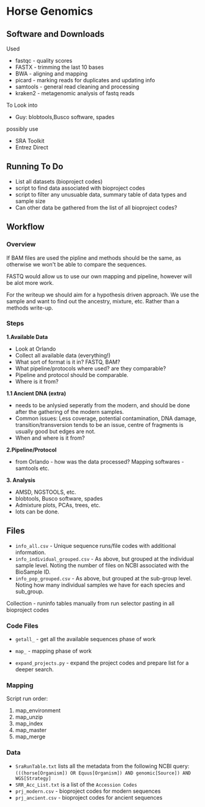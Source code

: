 # Horse Genomics

## Software and Downloads
Used
* fastqc - quality scores
* FASTX - trimming the last 10 bases
* BWA - aligning and mapping
* picard - marking reads for duplicates and updating info
* samtools - general read cleaning and processing
* kraken2 - metagenomic analysis of fastq reads

To Look into
* Guy: blobtools,Busco software, spades

possibly use
* SRA Toolkit
* Entrez Direct



## Running To Do 
* List all datasets (bioproject codes)
* script to find data associated with bioproject codes
* script to filter any unusuable data, summary table of data types and sample size
* Can other data be gathered from the list of all bioproject codes?



## Workflow
### Overview
If BAM files are used the pipline and methods should be the same, as otherwise we won't be able to compare the sequences. 

FASTQ would allow us to use our own mapping and pipeline, however will be alot more work. 

For the writeup we should aim for a hypothesis driven approach. We use the sample and want to find out the ancestry, mixture, etc. Rather than a methods write-up.

### Steps
**1.Available Data**
* Look at Orlando
* Collect all available data (everything!)
* What sort of format is it in? FASTQ, BAM?
* What pipeline/protocols where used? are they comparable?
* Pipeline and protocol should be comparable. 
* Where is it from?

**1.1 Ancient DNA (extra)**
* needs to be anlysied seperatly from the modern, and should be done after the gathering of the modern samples. 
* Common issues: Less coverage, potential contamination, DNA damage, transition/transversion tends to be an issue, centre of fragments is usually good but edges are not. 
* When and where is it from?

**2.Pipeline/Protocol**
* from Orlando - how was the data processed?
Mapping softwares - samtools etc. 

**3. Analysis**
* AMSD, NGSTOOLS, etc. 
* blobtools, Busco software, spades
* Admixture plots, PCAs, trees, etc. 
* lots can be done. 


## Files
* `info_all.csv` - Unique sequence runs/file codes with additional information. 
* `info_individual_grouped.csv` - As above, but grouped at the individual sample level. Noting the number of files on NCBI associated with the BioSample ID.
* `info_pop_grouped.csv` - As above, but grouped at the sub-group level. Noting how many individual samples we have for each species and sub_group.

Collection - runinfo tables manually from run selector pasting in all bioproject codes


### Code Files
* `getall_` - get all the available sequences phase of work
* `map_` - mapping phase of work



* `expand_projects.py` - expand the project codes and prepare list for a deeper search.

### Mapping 
Script run order: 
1) map_environment
2) map_unzip
3) map_index
4) map_master
5) map_merge


### Data

* `SraRunTable.txt` lists all the metadata from the following NCBI query: `(((horse[Organism]) OR Equus[Organism]) AND genomic[Source]) AND WGS[Strategy]`
* `SRR_Acc_List.txt` is a list of the `Accession Codes`
* `prj_modern.csv` - bioproject codes for modern sequences
* `prj_ancient.csv` - bioproject codes for ancient sequences